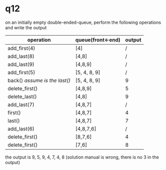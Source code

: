 # q12

on an initially empty double-ended-queue, perform the following operations and write the output

operation | queue(front<-end) | output
----|---|---
add_first(4) | [4] | /
add_last(8) | [4,8] | /
add_last(9) | [4,8,9] | /
add_first(5) | [5, 4, 8, 9] | /
back()  _assume is the last()_ | [5, 4, 8, 9] | 9
delete_first() | [4,8,9] | 5
delete_last() | [4,8] | 9
add_last(7) | [4,8,7] | /
first() | [4,8,7] | 4
last() | [4,8,7] | 7
add_last(6) | [4,8,7,6] | /
delete_first() | [8,7,6] | 4
delete_first() | [7,6] | 8

the output is 9, 5, 9, 4, 7, 4, 8
(solution manual is wrong, there is no 3 in the output)